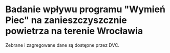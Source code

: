 # Badanie wpływu programu "Wymień Piec" na zanieszczyszcznie powietrza na terenie Wrocławia

Zebrane i zagregowane dane są dostępne przez DVC.